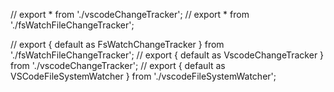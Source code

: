 // export * from './vscodeChangeTracker';
// export * from './fsWatchFileChangeTracker';

// export { default as FsWatchChangeTracker } from './fsWatchFileChangeTracker';
// export { default as VscodeChangeTracker } from './vscodeChangeTracker';
// export { default as VSCodeFileSystemWatcher } from './vscodeFileSystemWatcher';